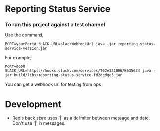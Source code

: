 # Reporting Status Service

### To run this project against a test channel

Use the command,

`PORT=yourPort# SLACK_URL=slackWebhookUrl java -jar reporting-status-service-version.jar`


For example,

`PORT=8000 SLACK_URL=https://hooks.slack.com/services/T02e3310E6/B635634 java -jar build/libs/reporting-status-service-fd2dgdge3.jar`


You can get a webhook url for testing from ops

# Development

* Redis back store uses '|' as a delimiter between message and date.
    Don't use '|' in messages.
